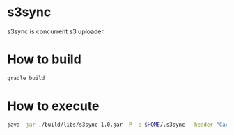 # s3sync
s3sync is concurrent s3 uploader.

# How to build
```bash
gradle build
```

# How to execute
```bash
java -jar ./build/libs/s3sync-1.0.jar -P -c $HOME/.s3sync --header "Cache-Control: public, max-age=86400" --concurrent 50 --bucket s3://BUCKET_NAME/path/to/directory --dir /path/to/upload/directory
```

